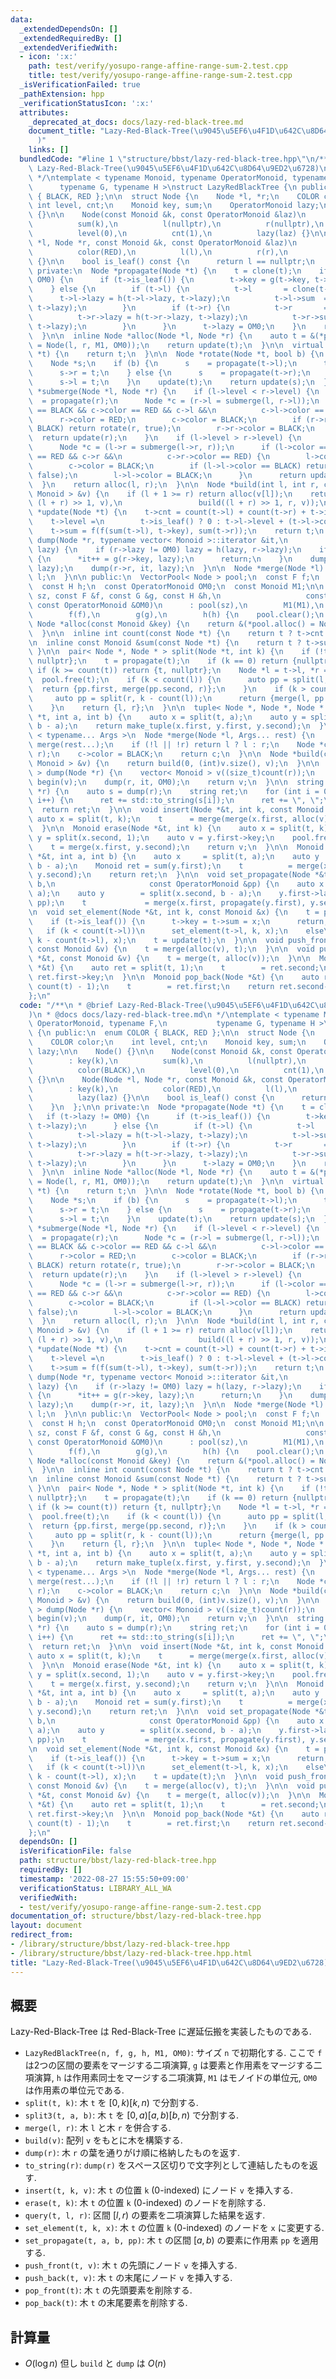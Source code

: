 ```yaml
---
data:
  _extendedDependsOn: []
  _extendedRequiredBy: []
  _extendedVerifiedWith:
  - icon: ':x:'
    path: test/verify/yosupo-range-affine-range-sum-2.test.cpp
    title: test/verify/yosupo-range-affine-range-sum-2.test.cpp
  _isVerificationFailed: true
  _pathExtension: hpp
  _verificationStatusIcon: ':x:'
  attributes:
    _deprecated_at_docs: docs/lazy-red-black-tree.md
    document_title: "Lazy-Red-Black-Tree(\u9045\u5EF6\u4F1D\u642C\u8D64\u9ED2\u6728\
      )"
    links: []
  bundledCode: "#line 1 \"structure/bbst/lazy-red-black-tree.hpp\"\n/**\n * @brief\
    \ Lazy-Red-Black-Tree(\u9045\u5EF6\u4F1D\u642C\u8D64\u9ED2\u6728)\n * @docs docs/lazy-red-black-tree.md\n\
    \ */\ntemplate < typename Monoid, typename OperatorMonoid, typename F,\n     \
    \      typename G, typename H >\nstruct LazyRedBlackTree {\n public:\n  enum COLOR\
    \ { BLACK, RED };\n\n  struct Node {\n    Node *l, *r;\n    COLOR color;\n   \
    \ int level, cnt;\n    Monoid key, sum;\n    OperatorMonoid lazy;\n\n    Node()\
    \ {}\n\n    Node(const Monoid &k, const OperatorMonoid &laz)\n        : key(k),\n\
    \          sum(k),\n          l(nullptr),\n          r(nullptr),\n          color(BLACK),\n\
    \          level(0),\n          cnt(1),\n          lazy(laz) {}\n\n    Node(Node\
    \ *l, Node *r, const Monoid &k, const OperatorMonoid &laz)\n        : key(k),\n\
    \          color(RED),\n          l(l),\n          r(r),\n          lazy(laz)\
    \ {}\n\n    bool is_leaf() const {\n      return l == nullptr;\n    }\n  };\n\n\
    \ private:\n  Node *propagate(Node *t) {\n    t = clone(t);\n    if (t->lazy !=\
    \ OM0) {\n      if (t->is_leaf()) {\n        t->key = g(t->key, t->lazy);\n  \
    \    } else {\n        if (t->l) {\n          t->l       = clone(t->l);\n    \
    \      t->l->lazy = h(t->l->lazy, t->lazy);\n          t->l->sum  = g(t->l->sum,\
    \ t->lazy);\n        }\n        if (t->r) {\n          t->r       = clone(t->r);\n\
    \          t->r->lazy = h(t->r->lazy, t->lazy);\n          t->r->sum  = g(t->r->sum,\
    \ t->lazy);\n        }\n      }\n      t->lazy = OM0;\n    }\n    return update(t);\n\
    \  }\n\n  inline Node *alloc(Node *l, Node *r) {\n    auto t = &(*pool.alloc()\
    \ = Node(l, r, M1, OM0));\n    return update(t);\n  }\n\n  virtual Node *clone(Node\
    \ *t) {\n    return t;\n  }\n\n  Node *rotate(Node *t, bool b) {\n    t = propagate(t);\n\
    \    Node *s;\n    if (b) {\n      s    = propagate(t->l);\n      t->l = s->r;\n\
    \      s->r = t;\n    } else {\n      s    = propagate(t->r);\n      t->r = s->l;\n\
    \      s->l = t;\n    }\n    update(t);\n    return update(s);\n  }\n\n  Node\
    \ *submerge(Node *l, Node *r) {\n    if (l->level < r->level) {\n      r     \
    \  = propagate(r);\n      Node *c = (r->l = submerge(l, r->l));\n      if (r->color\
    \ == BLACK && c->color == RED && c->l &&\n          c->l->color == RED) {\n  \
    \      r->color = RED;\n        c->color = BLACK;\n        if (r->r->color ==\
    \ BLACK) return rotate(r, true);\n        r->r->color = BLACK;\n      }\n    \
    \  return update(r);\n    }\n    if (l->level > r->level) {\n      l       = propagate(l);\n\
    \      Node *c = (l->r = submerge(l->r, r));\n      if (l->color == BLACK && c->color\
    \ == RED && c->r &&\n          c->r->color == RED) {\n        l->color = RED;\n\
    \        c->color = BLACK;\n        if (l->l->color == BLACK) return rotate(l,\
    \ false);\n        l->l->color = BLACK;\n      }\n      return update(l);\n  \
    \  }\n    return alloc(l, r);\n  }\n\n  Node *build(int l, int r, const vector<\
    \ Monoid > &v) {\n    if (l + 1 >= r) return alloc(v[l]);\n    return merge(build(l,\
    \ (l + r) >> 1, v),\n                 build((l + r) >> 1, r, v));\n  }\n\n  Node\
    \ *update(Node *t) {\n    t->cnt = count(t->l) + count(t->r) + t->is_leaf();\n\
    \    t->level =\n        t->is_leaf() ? 0 : t->l->level + (t->l->color == BLACK);\n\
    \    t->sum = f(f(sum(t->l), t->key), sum(t->r));\n    return t;\n  }\n\n  void\
    \ dump(Node *r, typename vector< Monoid >::iterator &it,\n            OperatorMonoid\
    \ lazy) {\n    if (r->lazy != OM0) lazy = h(lazy, r->lazy);\n    if (r->is_leaf())\
    \ {\n      *it++ = g(r->key, lazy);\n      return;\n    }\n    dump(r->l, it,\
    \ lazy);\n    dump(r->r, it, lazy);\n  }\n\n  Node *merge(Node *l) {\n    return\
    \ l;\n  }\n\n public:\n  VectorPool< Node > pool;\n  const F f;\n  const G g;\n\
    \  const H h;\n  const OperatorMonoid OM0;\n  const Monoid M1;\n\n  LazyRedBlackTree(int\
    \ sz, const F &f, const G &g, const H &h,\n                   const Monoid &M1,\
    \ const OperatorMonoid &OM0)\n      : pool(sz),\n        M1(M1),\n        OM0(OM0),\n\
    \        f(f),\n        g(g),\n        h(h) {\n    pool.clear();\n  }\n\n  inline\
    \ Node *alloc(const Monoid &key) {\n    return &(*pool.alloc() = Node(key, OM0));\n\
    \  }\n\n  inline int count(const Node *t) {\n    return t ? t->cnt : 0;\n  }\n\
    \n  inline const Monoid &sum(const Node *t) {\n    return t ? t->sum : M1;\n \
    \ }\n\n  pair< Node *, Node * > split(Node *t, int k) {\n    if (!t) return {nullptr,\
    \ nullptr};\n    t = propagate(t);\n    if (k == 0) return {nullptr, t};\n   \
    \ if (k >= count(t)) return {t, nullptr};\n    Node *l = t->l, *r = t->r;\n  \
    \  pool.free(t);\n    if (k < count(l)) {\n      auto pp = split(l, k);\n    \
    \  return {pp.first, merge(pp.second, r)};\n    }\n    if (k > count(l)) {\n \
    \     auto pp = split(r, k - count(l));\n      return {merge(l, pp.first), pp.second};\n\
    \    }\n    return {l, r};\n  }\n\n  tuple< Node *, Node *, Node * > split3(Node\
    \ *t, int a, int b) {\n    auto x = split(t, a);\n    auto y = split(x.second,\
    \ b - a);\n    return make_tuple(x.first, y.first, y.second);\n  }\n\n  template\
    \ < typename... Args >\n  Node *merge(Node *l, Args... rest) {\n    Node *r =\
    \ merge(rest...);\n    if (!l || !r) return l ? l : r;\n    Node *c  = submerge(l,\
    \ r);\n    c->color = BLACK;\n    return c;\n  }\n\n  Node *build(const vector<\
    \ Monoid > &v) {\n    return build(0, (int)v.size(), v);\n  }\n\n  vector< Monoid\
    \ > dump(Node *r) {\n    vector< Monoid > v((size_t)count(r));\n    auto it =\
    \ begin(v);\n    dump(r, it, OM0);\n    return v;\n  }\n\n  string to_string(Node\
    \ *r) {\n    auto s = dump(r);\n    string ret;\n    for (int i = 0; i < s.size();\
    \ i++) {\n      ret += std::to_string(s[i]);\n      ret += \", \";\n    }\n  \
    \  return ret;\n  }\n\n  void insert(Node *&t, int k, const Monoid &v) {\n   \
    \ auto x = split(t, k);\n    t      = merge(merge(x.first, alloc(v)), x.second);\n\
    \  }\n\n  Monoid erase(Node *&t, int k) {\n    auto x = split(t, k);\n    auto\
    \ y = split(x.second, 1);\n    auto v = y.first->key;\n    pool.free(y.first);\n\
    \    t = merge(x.first, y.second);\n    return v;\n  }\n\n  Monoid query(Node\
    \ *&t, int a, int b) {\n    auto x     = split(t, a);\n    auto y     = split(x.second,\
    \ b - a);\n    Monoid ret = sum(y.first);\n    t          = merge(x.first, y.first,\
    \ y.second);\n    return ret;\n  }\n\n  void set_propagate(Node *&t, int a, int\
    \ b,\n                     const OperatorMonoid &pp) {\n    auto x        = split(t,\
    \ a);\n    auto y        = split(x.second, b - a);\n    y.first->lazy = h(y.first->lazy,\
    \ pp);\n    t             = merge(x.first, propagate(y.first), y.second);\n  }\n\
    \n  void set_element(Node *&t, int k, const Monoid &x) {\n    t = propagate(t);\n\
    \    if (t->is_leaf()) {\n      t->key = t->sum = x;\n      return;\n    }\n \
    \   if (k < count(t->l))\n      set_element(t->l, k, x);\n    else\n      set_element(t->r,\
    \ k - count(t->l), x);\n    t = update(t);\n  }\n\n  void push_front(Node *&t,\
    \ const Monoid &v) {\n    t = merge(alloc(v), t);\n  }\n\n  void push_back(Node\
    \ *&t, const Monoid &v) {\n    t = merge(t, alloc(v));\n  }\n\n  Monoid pop_front(Node\
    \ *&t) {\n    auto ret = split(t, 1);\n    t        = ret.second;\n    return\
    \ ret.first->key;\n  }\n\n  Monoid pop_back(Node *&t) {\n    auto ret = split(t,\
    \ count(t) - 1);\n    t        = ret.first;\n    return ret.second->key;\n  }\n\
    };\n"
  code: "/**\n * @brief Lazy-Red-Black-Tree(\u9045\u5EF6\u4F1D\u642C\u8D64\u9ED2\u6728\
    )\n * @docs docs/lazy-red-black-tree.md\n */\ntemplate < typename Monoid, typename\
    \ OperatorMonoid, typename F,\n           typename G, typename H >\nstruct LazyRedBlackTree\
    \ {\n public:\n  enum COLOR { BLACK, RED };\n\n  struct Node {\n    Node *l, *r;\n\
    \    COLOR color;\n    int level, cnt;\n    Monoid key, sum;\n    OperatorMonoid\
    \ lazy;\n\n    Node() {}\n\n    Node(const Monoid &k, const OperatorMonoid &laz)\n\
    \        : key(k),\n          sum(k),\n          l(nullptr),\n          r(nullptr),\n\
    \          color(BLACK),\n          level(0),\n          cnt(1),\n          lazy(laz)\
    \ {}\n\n    Node(Node *l, Node *r, const Monoid &k, const OperatorMonoid &laz)\n\
    \        : key(k),\n          color(RED),\n          l(l),\n          r(r),\n\
    \          lazy(laz) {}\n\n    bool is_leaf() const {\n      return l == nullptr;\n\
    \    }\n  };\n\n private:\n  Node *propagate(Node *t) {\n    t = clone(t);\n \
    \   if (t->lazy != OM0) {\n      if (t->is_leaf()) {\n        t->key = g(t->key,\
    \ t->lazy);\n      } else {\n        if (t->l) {\n          t->l       = clone(t->l);\n\
    \          t->l->lazy = h(t->l->lazy, t->lazy);\n          t->l->sum  = g(t->l->sum,\
    \ t->lazy);\n        }\n        if (t->r) {\n          t->r       = clone(t->r);\n\
    \          t->r->lazy = h(t->r->lazy, t->lazy);\n          t->r->sum  = g(t->r->sum,\
    \ t->lazy);\n        }\n      }\n      t->lazy = OM0;\n    }\n    return update(t);\n\
    \  }\n\n  inline Node *alloc(Node *l, Node *r) {\n    auto t = &(*pool.alloc()\
    \ = Node(l, r, M1, OM0));\n    return update(t);\n  }\n\n  virtual Node *clone(Node\
    \ *t) {\n    return t;\n  }\n\n  Node *rotate(Node *t, bool b) {\n    t = propagate(t);\n\
    \    Node *s;\n    if (b) {\n      s    = propagate(t->l);\n      t->l = s->r;\n\
    \      s->r = t;\n    } else {\n      s    = propagate(t->r);\n      t->r = s->l;\n\
    \      s->l = t;\n    }\n    update(t);\n    return update(s);\n  }\n\n  Node\
    \ *submerge(Node *l, Node *r) {\n    if (l->level < r->level) {\n      r     \
    \  = propagate(r);\n      Node *c = (r->l = submerge(l, r->l));\n      if (r->color\
    \ == BLACK && c->color == RED && c->l &&\n          c->l->color == RED) {\n  \
    \      r->color = RED;\n        c->color = BLACK;\n        if (r->r->color ==\
    \ BLACK) return rotate(r, true);\n        r->r->color = BLACK;\n      }\n    \
    \  return update(r);\n    }\n    if (l->level > r->level) {\n      l       = propagate(l);\n\
    \      Node *c = (l->r = submerge(l->r, r));\n      if (l->color == BLACK && c->color\
    \ == RED && c->r &&\n          c->r->color == RED) {\n        l->color = RED;\n\
    \        c->color = BLACK;\n        if (l->l->color == BLACK) return rotate(l,\
    \ false);\n        l->l->color = BLACK;\n      }\n      return update(l);\n  \
    \  }\n    return alloc(l, r);\n  }\n\n  Node *build(int l, int r, const vector<\
    \ Monoid > &v) {\n    if (l + 1 >= r) return alloc(v[l]);\n    return merge(build(l,\
    \ (l + r) >> 1, v),\n                 build((l + r) >> 1, r, v));\n  }\n\n  Node\
    \ *update(Node *t) {\n    t->cnt = count(t->l) + count(t->r) + t->is_leaf();\n\
    \    t->level =\n        t->is_leaf() ? 0 : t->l->level + (t->l->color == BLACK);\n\
    \    t->sum = f(f(sum(t->l), t->key), sum(t->r));\n    return t;\n  }\n\n  void\
    \ dump(Node *r, typename vector< Monoid >::iterator &it,\n            OperatorMonoid\
    \ lazy) {\n    if (r->lazy != OM0) lazy = h(lazy, r->lazy);\n    if (r->is_leaf())\
    \ {\n      *it++ = g(r->key, lazy);\n      return;\n    }\n    dump(r->l, it,\
    \ lazy);\n    dump(r->r, it, lazy);\n  }\n\n  Node *merge(Node *l) {\n    return\
    \ l;\n  }\n\n public:\n  VectorPool< Node > pool;\n  const F f;\n  const G g;\n\
    \  const H h;\n  const OperatorMonoid OM0;\n  const Monoid M1;\n\n  LazyRedBlackTree(int\
    \ sz, const F &f, const G &g, const H &h,\n                   const Monoid &M1,\
    \ const OperatorMonoid &OM0)\n      : pool(sz),\n        M1(M1),\n        OM0(OM0),\n\
    \        f(f),\n        g(g),\n        h(h) {\n    pool.clear();\n  }\n\n  inline\
    \ Node *alloc(const Monoid &key) {\n    return &(*pool.alloc() = Node(key, OM0));\n\
    \  }\n\n  inline int count(const Node *t) {\n    return t ? t->cnt : 0;\n  }\n\
    \n  inline const Monoid &sum(const Node *t) {\n    return t ? t->sum : M1;\n \
    \ }\n\n  pair< Node *, Node * > split(Node *t, int k) {\n    if (!t) return {nullptr,\
    \ nullptr};\n    t = propagate(t);\n    if (k == 0) return {nullptr, t};\n   \
    \ if (k >= count(t)) return {t, nullptr};\n    Node *l = t->l, *r = t->r;\n  \
    \  pool.free(t);\n    if (k < count(l)) {\n      auto pp = split(l, k);\n    \
    \  return {pp.first, merge(pp.second, r)};\n    }\n    if (k > count(l)) {\n \
    \     auto pp = split(r, k - count(l));\n      return {merge(l, pp.first), pp.second};\n\
    \    }\n    return {l, r};\n  }\n\n  tuple< Node *, Node *, Node * > split3(Node\
    \ *t, int a, int b) {\n    auto x = split(t, a);\n    auto y = split(x.second,\
    \ b - a);\n    return make_tuple(x.first, y.first, y.second);\n  }\n\n  template\
    \ < typename... Args >\n  Node *merge(Node *l, Args... rest) {\n    Node *r =\
    \ merge(rest...);\n    if (!l || !r) return l ? l : r;\n    Node *c  = submerge(l,\
    \ r);\n    c->color = BLACK;\n    return c;\n  }\n\n  Node *build(const vector<\
    \ Monoid > &v) {\n    return build(0, (int)v.size(), v);\n  }\n\n  vector< Monoid\
    \ > dump(Node *r) {\n    vector< Monoid > v((size_t)count(r));\n    auto it =\
    \ begin(v);\n    dump(r, it, OM0);\n    return v;\n  }\n\n  string to_string(Node\
    \ *r) {\n    auto s = dump(r);\n    string ret;\n    for (int i = 0; i < s.size();\
    \ i++) {\n      ret += std::to_string(s[i]);\n      ret += \", \";\n    }\n  \
    \  return ret;\n  }\n\n  void insert(Node *&t, int k, const Monoid &v) {\n   \
    \ auto x = split(t, k);\n    t      = merge(merge(x.first, alloc(v)), x.second);\n\
    \  }\n\n  Monoid erase(Node *&t, int k) {\n    auto x = split(t, k);\n    auto\
    \ y = split(x.second, 1);\n    auto v = y.first->key;\n    pool.free(y.first);\n\
    \    t = merge(x.first, y.second);\n    return v;\n  }\n\n  Monoid query(Node\
    \ *&t, int a, int b) {\n    auto x     = split(t, a);\n    auto y     = split(x.second,\
    \ b - a);\n    Monoid ret = sum(y.first);\n    t          = merge(x.first, y.first,\
    \ y.second);\n    return ret;\n  }\n\n  void set_propagate(Node *&t, int a, int\
    \ b,\n                     const OperatorMonoid &pp) {\n    auto x        = split(t,\
    \ a);\n    auto y        = split(x.second, b - a);\n    y.first->lazy = h(y.first->lazy,\
    \ pp);\n    t             = merge(x.first, propagate(y.first), y.second);\n  }\n\
    \n  void set_element(Node *&t, int k, const Monoid &x) {\n    t = propagate(t);\n\
    \    if (t->is_leaf()) {\n      t->key = t->sum = x;\n      return;\n    }\n \
    \   if (k < count(t->l))\n      set_element(t->l, k, x);\n    else\n      set_element(t->r,\
    \ k - count(t->l), x);\n    t = update(t);\n  }\n\n  void push_front(Node *&t,\
    \ const Monoid &v) {\n    t = merge(alloc(v), t);\n  }\n\n  void push_back(Node\
    \ *&t, const Monoid &v) {\n    t = merge(t, alloc(v));\n  }\n\n  Monoid pop_front(Node\
    \ *&t) {\n    auto ret = split(t, 1);\n    t        = ret.second;\n    return\
    \ ret.first->key;\n  }\n\n  Monoid pop_back(Node *&t) {\n    auto ret = split(t,\
    \ count(t) - 1);\n    t        = ret.first;\n    return ret.second->key;\n  }\n\
    };\n"
  dependsOn: []
  isVerificationFile: false
  path: structure/bbst/lazy-red-black-tree.hpp
  requiredBy: []
  timestamp: '2022-08-27 15:55:50+09:00'
  verificationStatus: LIBRARY_ALL_WA
  verifiedWith:
  - test/verify/yosupo-range-affine-range-sum-2.test.cpp
documentation_of: structure/bbst/lazy-red-black-tree.hpp
layout: document
redirect_from:
- /library/structure/bbst/lazy-red-black-tree.hpp
- /library/structure/bbst/lazy-red-black-tree.hpp.html
title: "Lazy-Red-Black-Tree(\u9045\u5EF6\u4F1D\u642C\u8D64\u9ED2\u6728)"
---
```

## 概要

Lazy-Red-Black-Tree は Red-Black-Tree に遅延伝搬を実装したものである.

* `LazyRedBlackTree(n, f, g, h, M1, OM0)`: サイズ `n` で初期化する. ここで `f` は2つの区間の要素をマージする二項演算, `g` は要素と作用素をマージする二項演算, `h` は作用素同士をマージする二項演算, `M1` はモノイドの単位元, `OM0` は作用素の単位元である.
* `split(t, k)`: 木 `t` を $[0, k)[k, n)$ で分割する.
* `split3(t, a, b)`: 木 `t` を $[0, a)[a, b)[b, n)$ で分割する.
* `merge(l, r)`: 木 `l` と木 `r` を併合する.
* `build(v)`: 配列 `v` をもとに木を構築する.
* `dump(r)`: 木 `r` の葉を通りがけ順に格納したものを返す.
* `to_string(r)`: `dump(r)` をスペース区切りで文字列として連結したものを返す.
* `insert(t, k, v)`: 木 `t` の位置 `k` (0-indexed) にノード `v` を挿入する.
* `erase(t, k)`: 木 `t` の位置 `k` (0-indexed) のノードを削除する.
* `query(t, l, r)`: 区間 $[l, r)$ の要素を二項演算した結果を返す.
* `set_element(t, k, x)`: 木 `t` の位置 `k` (0-indexed) のノードを `x` に変更する.
* `set_propagate(t, a, b, pp)`: 木 `t` の区間 $[a, b)$ の要素に作用素 `pp` を適用する.
* `push_front(t, v)`: 木 `t` の先頭にノード `v` を挿入する.
* `push_back(t, v)`: 木 `t` の末尾にノード `v` を挿入する.
* `pop_front(t)`: 木 `t` の先頭要素を削除する.
* `pop_back(t)`: 木 `t` の末尾要素を削除する.

## 計算量

* $O(\log n)$ 但し `build` と `dump` は $O(n)$
